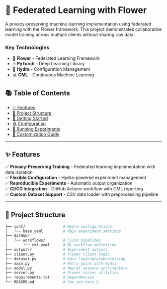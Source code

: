 # 🌸 Federated Learning with Flower  


A privacy-preserving machine learning implementation using federated learning with the Flower framework. This project demonstrates collaborative model training across multiple clients without sharing raw data.  

### **Key Technologies**  
- 🌼 **Flower** - Federated Learning Framework  
- 🔥 **PyTorch** - Deep Learning Library  
- 🔧 **Hydra** - Configuration Management  
- 📊 **CML** - Continuous Machine Learning  

## 📚 Table of Contents  
- [✨ Features](#-features)  
- [📂 Project Structure](#-project-structure)  
- [🚀 Getting Started](#-getting-started)  
- [⚙️ Configuration](#-configuration)  
- [🧪 Running Experiments](#-running-experiments)  
- [🔧 Customization Guide](#-customization-guide)  


---

## ✨ Features  
✅ **Privacy-Preserving Training** - Federated learning implementation with data isolation  
✅ **Flexible Configuration** - Hydra-powered experiment management  
✅ **Reproducible Experiments** - Automatic output organization  
✅ **CI/CD Integration** - GitHub Actions workflow with CML reporting  
✅ **Custom Dataset Support** - CSV data loader with preprocessing pipeline  

---

## 📂 Project Structure  
```bash
├── conf/                 # Hydra configurations
│   └── base.yaml         # Main experiment settings
├── GitHub/
│   └── workflows/        # CI/CD pipelines
│       └── cml.yaml      # ML workflow definition
├── outputs/              # Experiment outputs
├── client.py             # Flower client logic
├── dataset.py            # Data loading/preprocessing
├── main.py               # Entry point with Hydra
├── model.py              # Neural network architecture
├── server.py             # Flower server utilities
├── requirements.txt      # Dependencies
└── README.md             # You are here 📍
